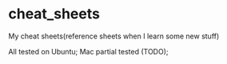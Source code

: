 # cheat_sheets
My cheat sheets(reference sheets when I learn some new stuff)

All tested on Ubuntu; Mac partial tested (TODO);
